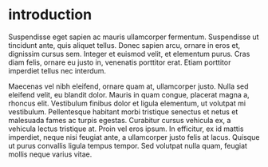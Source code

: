 # introduction

Suspendisse eget sapien ac mauris ullamcorper fermentum. Suspendisse ut tincidunt ante, quis aliquet tellus. Donec sapien arcu, ornare in eros et, dignissim cursus sem. Integer et euismod velit, et elementum purus. Cras diam felis, ornare eu justo in, venenatis porttitor erat. Etiam porttitor imperdiet tellus nec interdum.

Maecenas vel nibh eleifend, ornare quam at, ullamcorper justo. Nulla sed eleifend velit, eu blandit dolor. Mauris in quam congue, placerat magna a, rhoncus elit. Vestibulum finibus dolor et ligula elementum, ut volutpat mi vestibulum. Pellentesque habitant morbi tristique senectus et netus et malesuada fames ac turpis egestas. Curabitur cursus vehicula ex, a vehicula lectus tristique at. Proin vel eros ipsum. In efficitur, ex id mattis imperdiet, neque nisi feugiat ante, a ullamcorper justo felis at lacus. Quisque ut purus convallis ligula tempus tempor. Sed volutpat nulla quam, feugiat mollis neque varius vitae.